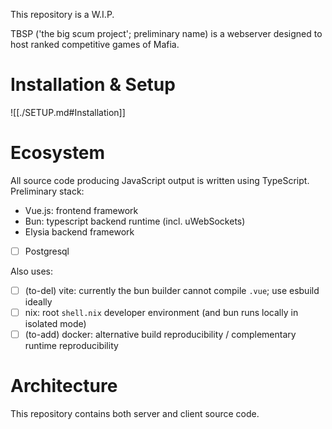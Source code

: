 This repository is a W.I.P.

TBSP ('the big scum project'; preliminary name) is a webserver designed to host ranked competitive games of Mafia.

# Installation & Setup

![[./SETUP.md#Installation]]

# Ecosystem

All source code producing JavaScript output is written using TypeScript.
Preliminary stack:

- Vue.js: frontend framework
- Bun: typescript backend runtime (incl. uWebSockets)
- Elysia backend framework
- [ ] Postgresql

Also uses:

- [ ] (to-del) vite: currently the bun builder cannot compile `.vue`; use esbuild ideally
- [ ] nix: root `shell.nix` developer environment (and bun runs locally in isolated mode)
- [ ] (to-add) docker: alternative build reproducibility / complementary runtime reproducibility

# Architecture

This repository contains both server and client source code.
